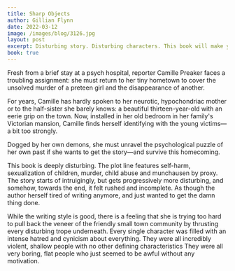```yaml
---
title: Sharp Objects
author: Gillian Flynn
date: 2022-03-12
image: /images/blog/3126.jpg
layout: post
excerpt: Disturbing story. Disturbing characters. This book will make you feel uncomfortable, that's what Gillian Flynn does best!
book: true
---
```


Fresh from a brief stay at a psych hospital, reporter Camille Preaker faces a troubling assignment: she must return to her tiny hometown to cover the unsolved murder of a preteen girl and the disappearance of another.

For years, Camille has hardly spoken to her neurotic, hypochondriac mother or to the half-sister she barely knows: a beautiful thirteen-year-old with an eerie grip on the town. Now, installed in her old bedroom in her family's Victorian mansion, Camille finds herself identifying with the young victims—a bit too strongly.

Dogged by her own demons, she must unravel the psychological puzzle of her own past if she wants to get the story—and survive this homecoming.

This book is deeply disturbing. The plot line features self-harm, sexualization of children, murder, child abuse and munchausen by proxy. The story starts of intruigingly, but gets progressively more disturbing, and somehow, towards the end, it felt rushed and incomplete. As though the author herself tired of writing anymore, and just wanted to get the damn thing done.

While the writing style is good, there is a feeling that she is trying too hard to pull back the veneer of the friendly small town community by thrusting every disturbing trope underneath. Every single character was filled with an intense hatred and cynicism about everything. They were all incredibly violent, shallow people with no other defining characteristics They were all very boring, flat people who just seemed to be awful without any motivation. 
